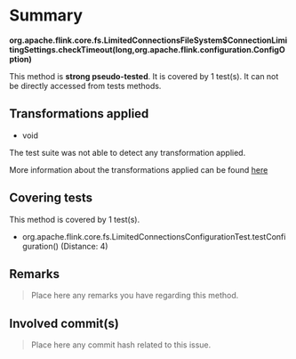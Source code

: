 # Summary
**org.apache.flink.core.fs.LimitedConnectionsFileSystem$ConnectionLimitingSettings.checkTimeout(long,org.apache.flink.configuration.ConfigOption)**

This method is **strong pseudo-tested**.
It is covered by 1 test(s). It can not be directly accessed from tests methods.


## Transformations applied

- void


The test suite was not able to detect any transformation applied.

More information about the transformations applied can be found [here](https://github.com/STAMP-project/pitest-descartes)

## Covering tests
This method is covered by 1 test(s).
* org.apache.flink.core.fs.LimitedConnectionsConfigurationTest.testConfiguration() (Distance: 4)


## Remarks
> Place here any remarks you have regarding this method.

## Involved commit(s)

> Place here any commit hash related to this issue.
